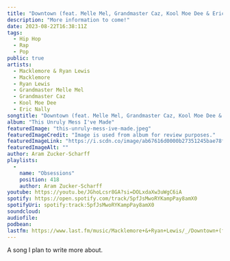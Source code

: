 ```yaml
---
title: "Downtown (feat. Melle Mel, Grandmaster Caz, Kool Moe Dee & Eric Nally) by Macklemore & Ryan Lewis, Macklemore, Ryan Lewis, Grandmaster Melle Mel, Grandmaster Caz, Kool Moe Dee and Eric Nally"
description: "More information to come!"
date: 2023-08-22T16:38:11Z
tags:
  - Hip Hop
  - Rap
  - Pop
public: true
artists:
  - Macklemore & Ryan Lewis
  - Macklemore
  - Ryan Lewis
  - Grandmaster Melle Mel
  - Grandmaster Caz
  - Kool Moe Dee
  - Eric Nally
songtitle: "Downtown (feat. Melle Mel, Grandmaster Caz, Kool Moe Dee & Eric Nally)"
album: "This Unruly Mess I've Made"
featuredImage: "this-unruly-mess-ive-made.jpeg"
featuredImageCredit: "Image is used from album for review purposes."
featuredImageLink: "https://i.scdn.co/image/ab67616d0000b27351245bae78fd3afa47e90453"
featuredImageAlt: ""
author: Aram Zucker-Scharff
playlists:
  -
    name: "Obsessions"
    position: 418
    author: Aram Zucker-Scharff
youtube: https://youtu.be/JGhoLcsr8GA?si=DOLxdaXw3uWgC6iA
spotify: https://open.spotify.com/track/5pfJsMwoRYKampPay8amX0
spotifyUri: spotify:track:5pfJsMwoRYKampPay8amX0
soundcloud:
audiofile:
podbean:
lastfm: https://www.last.fm/music/Macklemore+&+Ryan+Lewis/_/Downtown+(feat.+Melle+Mel,+Grandmaster+Caz,+Kool+Moe+Dee+&+Eric+Nally)
---
```


A song I plan to write more about.
		